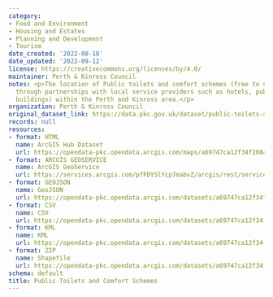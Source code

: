 ```yaml
---
category:
- Food and Environment
- Housing and Estates
- Planning and Development
- Tourism
date_created: '2022-08-18'
date_updated: '2022-09-12'
license: https://creativecommons.org/licenses/by/4.0/
maintainer: Perth & Kinross Council
notes: <p>The location of Public toilets and comfort schemes (free to use public toilets
  through partnerships with local service providers such as hotels, pubs and public
  buildings) within the Perth and Kinross area.</p>
organization: Perth & Kinross Council
original_dataset_link: https://data.pkc.gov.uk/dataset/public-toilets-and-comfort-schemes
records: null
resources:
- format: HTML
  name: ArcGIS Hub Dataset
  url: https://opendata-pkc.opendata.arcgis.com/maps/a69747ca12f34f20840875ef15d1f4f4_0
- format: ARCGIS GEOSERVICE
  name: ArcGIS GeoService
  url: https://services.arcgis.com/pfFDYSlYcp7mabvZ/arcgis/rest/services/Public_Toilets_and_Comfort_Schemes_NoAddress/FeatureServer/0
- format: GEOJSON
  name: GeoJSON
  url: https://opendata-pkc.opendata.arcgis.com/datasets/a69747ca12f34f20840875ef15d1f4f4_0.geojson?outSR=%7B%22latestWkid%22%3A27700%2C%22wkid%22%3A27700%7D
- format: CSV
  name: CSV
  url: https://opendata-pkc.opendata.arcgis.com/datasets/a69747ca12f34f20840875ef15d1f4f4_0.csv?outSR=%7B%22latestWkid%22%3A27700%2C%22wkid%22%3A27700%7D
- format: KML
  name: KML
  url: https://opendata-pkc.opendata.arcgis.com/datasets/a69747ca12f34f20840875ef15d1f4f4_0.kml?outSR=%7B%22latestWkid%22%3A27700%2C%22wkid%22%3A27700%7D
- format: ZIP
  name: Shapefile
  url: https://opendata-pkc.opendata.arcgis.com/datasets/a69747ca12f34f20840875ef15d1f4f4_0.zip?outSR=%7B%22latestWkid%22%3A27700%2C%22wkid%22%3A27700%7D
schema: default
title: Public Toilets and Comfort Schemes
---
```

